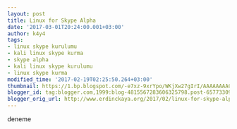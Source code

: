 ```yaml
---
layout: post
title: Linux for Skype Alpha
date: '2017-03-01T20:24:00.001+03:00'
author: k4y4
tags:
- linux skype kurulumu
- kali linux skype kurma
- skype alpha
- kali linux skype kurulumu
- linux skype kurma
modified_time: '2017-02-19T02:25:50.264+03:00'
thumbnail: https://1.bp.blogspot.com/-e7xz-9xrYpo/WKjXw27gIrI/AAAAAAAACOQ/o99qGgevLegpMWSSK3MtFfWx54udhTtZACLcB/s72-c/ddx.jpg
blogger_id: tag:blogger.com,1999:blog-4815567283606325798.post-6577330952543292291
blogger_orig_url: http://www.erdinckaya.org/2017/02/linux-for-skype-alpha.html
---
```


deneme
